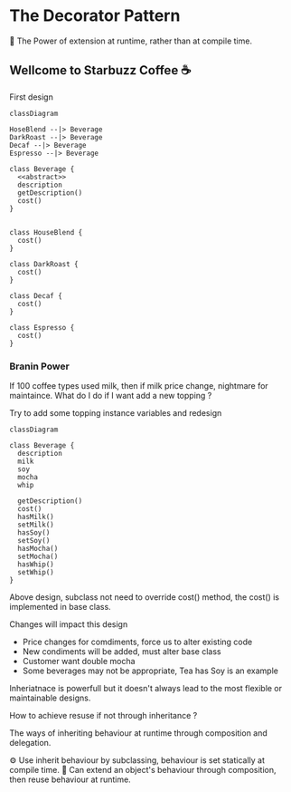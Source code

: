 # The Decorator Pattern

🤯 The Power of extension at runtime, rather than at compile time.

## Wellcome to Starbuzz Coffee ☕

First design

```mermaid
classDiagram

HoseBlend --|> Beverage
DarkRoast --|> Beverage
Decaf --|> Beverage
Espresso --|> Beverage

class Beverage {
  <<abstract>>
  description
  getDescription()
  cost()
}


class HouseBlend {
  cost()
}

class DarkRoast {
  cost()
}

class Decaf {
  cost()
}

class Espresso {
  cost()
}

```

### Branin Power
If 100 coffee types used milk, then if milk price change, nightmare for maintaince.
What do I do if I want add a new topping ?

Try to add some topping instance variables and redesign

```mermaid
classDiagram

class Beverage {
  description
  milk
  soy
  mocha
  whip

  getDescription()
  cost()
  hasMilk()
  setMilk()
  hasSoy()
  setSoy()
  hasMocha()
  setMocha()
  hasWhip()
  setWhip()
}
```
Above design, subclass not need to override cost() method, the cost() is implemented in base class.

Changes will impact this design
- Price changes for comdiments, force us to alter existing code
- New condiments will be added, must alter base class
- Customer want double mocha
- Some beverages may not be appropriate, Tea has Soy is an example

Inheriatnace is powerfull but it doesn't always lead to the most flexible or maintainable designs.

How to achieve resuse if not through inheritance ?

The ways of inheriting behaviour at runtime through composition and delegation.

⚙️ Use inherit behaviour by subclassing, behaviour is set statically at compile time.
🦄 Can extend an object's behaviour through composition, then reuse
behaviour at runtime.